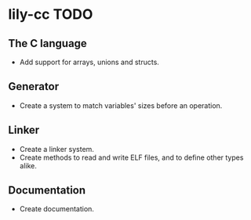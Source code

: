 # lily-cc TODO

## The C language
- Add support for arrays, unions and structs.

## Generator
- Create a system to match variables' sizes before an operation.

## Linker
- Create a linker system.
- Create methods to read and write ELF files, and to define other types alike.

## Documentation
- Create documentation.
